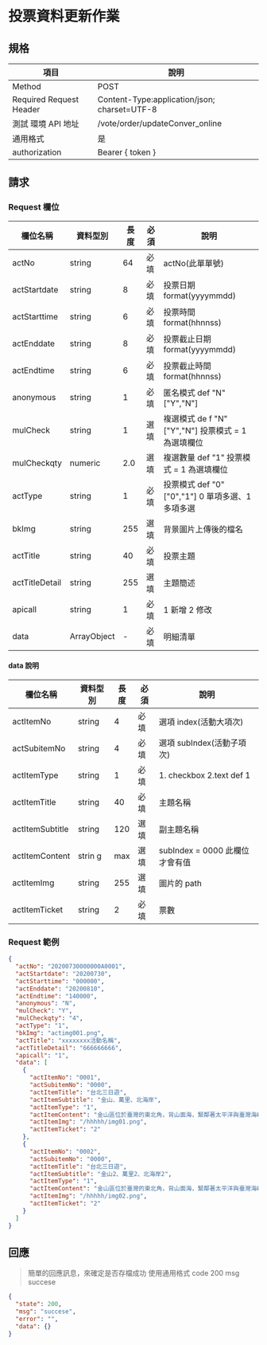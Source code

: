 # 投票資料更新作業

## 規格

| 項目                    | 說明                                         |
| ----------------------- | -------------------------------------------- |
| Method                  | POST                                         |
| Required Request Header | Content-Type:application/json; charset=UTF-8 |
| 測試 環境 API 地址      | /vote/order/updateConver_online              |
| 通用格式                | 是                                           |
| authorization           | Bearer { token }                             |

## 請求

### Request 欄位

| 欄位名稱       | 資料型別    | 長度 | 必須 | 說明                                                |
| -------------- | ----------- | ---- | ---- | --------------------------------------------------- |
| actNo          | string      | 64   | 必填 | actNo(此單單號)                                     |
| actStartdate   | string      | 8    | 必填 | 投票日期 format(yyyymmdd)                           |
| actStarttime   | string      | 6    | 必填 | 投票時間 format(hhnnss)                             |
| actEnddate     | string      | 8    | 必填 | 投票截止日期 format(yyyymmdd)                       |
| actEndtime     | string      | 6    | 必填 | 投票截止時間 format(hhnnss)                         |
| anonymous      | string      | 1    | 必填 | 匿名模式 def "N" ["Y","N"]                          |
| mulCheck       | string      | 1    | 選填 | 複選模式 de f "N" ["Y","N"] 投票模式 = 1 為選填欄位 |
| mulCheckqty    | numeric     | 2.0  | 選填 | 複選數量 def "1" 投票模式 = 1 為選填欄位            |
| actType        | string      | 1    | 必填 | 投票模式 def "0" ["0","1"] 0 單項多選、1 多項多選   |
| bkImg          | string      | 255  | 選填 | 背景圖片上傳後的檔名                                |
| actTitle       | string      | 40   | 必填 | 投票主題                                            |
| actTitleDetail | string      | 255  | 選填 | 主題簡述                                            |
| apicall        | string      | 1    | 必填 | 1 新增 2 修改                                       |
| data           | ArrayObject | -    | 必填 | 明細清單                                            |

#### data 說明

| 欄位名稱        | 資料型別 | 長度 | 必須 | 說明                           |
| --------------- | -------- | ---- | ---- | ------------------------------ |
| actItemNo       | string   | 4    | 必填 | 選項 index(活動大項次)         |
| actSubitemNo    | string   | 4    | 必填 | 選項 subIndex(活動子項次)      |
| actItemType     | string   | 1    | 必填 | 1. checkbox 2.text def 1       |
| actItemTitle    | string   | 40   | 必填 | 主題名稱                       |
| actItemSubtitle | string   | 120  | 選填 | 副主題名稱                     |
| actItemContent  | strin g  | max  | 選填 | subIndex = 0000 此欄位才會有值 |
| actItemImg      | string   | 255  | 選填 | 圖片的 path                    |
| actItemTicket   | string   | 2    | 必填 | 票數                           |

### Request 範例

```json
{
  "actNo": "20200730000000A0001",
  "actStartdate": "20200730",
  "actStarttime": "000000",
  "actEnddate": "20200810",
  "actEndtime": "140000",
  "anonymous": "N",
  "mulCheck": "Y",
  "mulCheckqty": "4",
  "actType": "1",
  "bkImg": "actimg001.png",
  "actTitle": "xxxxxxxx活動名稱",
  "actTitleDetail": "666666666",
  "apicall": "1",
  "data": [
    {
      "actItemNo": "0001",
      "actSubitemNo": "0000",
      "actItemTitle": "台北三日遊",
      "actItemSubtitle": "金山、萬里、北海岸",
      "actItemType": "1",
      "actItemContent": "金山區位於臺灣的東北角，背山面海，緊鄰著太平洋與臺灣海峽，舊名為「金包里」，是由平埔族社名翻譯而來的。 ... 由於此地三面環山，所以在日治時代，日本人保留了「金包里」的金字，改名為「金山」；而在光復後，依照原名改為「金山區」。",
      "actItemImg": "/hhhhh/img01.png",
      "actItemTicket": "2"
    },
    {
      "actItemNo": "0002",
      "actSubitemNo": "0000",
      "actItemTitle": "台北三日遊",
      "actItemSubtitle": "金山2、萬里2、北海岸2",
      "actItemType": "1",
      "actItemContent": "金山區位於臺灣的東北角，背山面海，緊鄰著太平洋與臺灣海峽，舊名為「金包里」，是由平埔族社名翻譯而來的。 ... 由於此地三面環山，所以在日治時代，日本人保留了「金包里」的金字，改名為「金山」；而在光復後，依照原名改為「金山區」。",
      "actItemImg": "/hhhhh/img02.png",
      "actItemTicket": "2"
    }
  ]
}
```

## 回應

> 簡單的回應訊息，來確定是否存檔成功
> 使用通用格式 code 200 msg succese

```json
{
  "state": 200,
  "msg": "succese",
  "error": "",
  "data": {}
}
```
